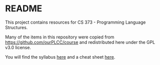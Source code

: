 # README

This project contains resources for CS 373 - Programming Language Structures.

Many of the items in this repository were copied from
https://github.com/ourPLCC/course and redistributed here under the GPL v3.0
license.

You will find the syllabus [here](syllabus.md) and a cheat sheet
[here](cheatsheet.md).
